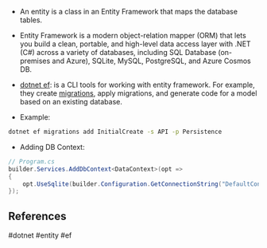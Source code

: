 * An entity is a class in an Entity Framework that maps the database tables.

* Entity Framework is a modern object-relation mapper (ORM) that lets you build a clean, portable, and high-level data access layer with .NET (C#) across a variety of databases, including SQL Database (on-premises and Azure), SQLite, MySQL, PostgreSQL, and Azure Cosmos DB.

* [dotnet ef](https://www.nuget.org/packages/dotnet-ef): is a CLI tools for working with entity framework. For example, they create [migrations](https://learn.microsoft.com/en-us/aspnet/core/data/ef-mvc/migrations), apply migrations, and generate code for a model based on an existing database.

* Example:
``` bash
dotnet ef migrations add InitialCreate -s API -p Persistence
```

* Adding DB Context:
``` c#
// Program.cs
builder.Services.AddDbContext<DataContext>(opt =>
{
    opt.UseSqlite(builder.Configuration.GetConnectionString("DefaultConnection"));
});
```

## References

#dotnet #entity #ef
